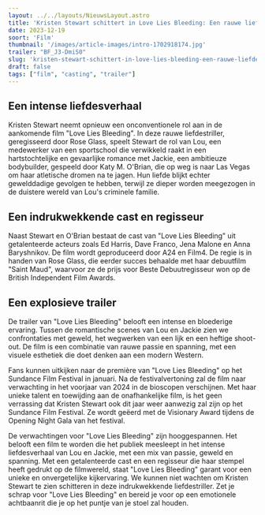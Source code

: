 ```yaml
---
layout: ../../layouts/NieuwsLayout.astro
title: 'Kristen Stewart schittert in Love Lies Bleeding: Een rauwe liefdestriller'
date: 2023-12-19
soort: 'Film'
thumbnail: '/images/article-images/intro-1702918174.jpg'
trailer: "BF_J3-DmiS0"
slug: 'kristen-stewart-schittert-in-love-lies-bleeding-een-rauwe-liefdestriller'
draft: false
tags: ["film", "casting", "trailer"]
---
```



## Een intense liefdesverhaal

Kristen Stewart neemt opnieuw een onconventionele rol aan in de aankomende film "Love Lies Bleeding". In deze rauwe liefdestriller, geregisseerd door Rose Glass, speelt Stewart de rol van Lou, een medewerker van een sportschool die verwikkeld raakt in een hartstochtelijke en gevaarlijke romance met Jackie, een ambitieuze bodybuilder, gespeeld door Katy M. O'Brian, die op weg is naar Las Vegas om haar atletische dromen na te jagen. Hun liefde blijkt echter gewelddadige gevolgen te hebben, terwijl ze dieper worden meegezogen in de duistere wereld van Lou's criminele familie.

## Een indrukwekkende cast en regisseur

Naast Stewart en O'Brian bestaat de cast van "Love Lies Bleeding" uit getalenteerde acteurs zoals Ed Harris, Dave Franco, Jena Malone en Anna Baryshnikov. De film wordt geproduceerd door A24 en Film4. De regie is in handen van Rose Glass, die eerder succes behaalde met haar debuutfilm "Saint Maud", waarvoor ze de prijs voor Beste Debuutregisseur won op de British Independent Film Awards.

## Een explosieve trailer

De trailer van "Love Lies Bleeding" belooft een intense en bloederige ervaring. Tussen de romantische scenes van Lou en Jackie zien we confrontaties met geweld, het wegwerken van een lijk en een heftige shoot-out. De film is een combinatie van rauwe passie en spanning, met een visuele esthetiek die doet denken aan een modern Western.

Fans kunnen uitkijken naar de première van "Love Lies Bleeding" op het Sundance Film Festival in januari. Na de festivalvertoning zal de film naar verwachting in het voorjaar van 2024 in de bioscopen verschijnen. Met haar unieke talent en toewijding aan de onafhankelijke film, is het geen verrassing dat Kristen Stewart ook dit jaar weer aanwezig zal zijn op het Sundance Film Festival. Ze wordt geëerd met de Visionary Award tijdens de Opening Night Gala van het festival.

De verwachtingen voor "Love Lies Bleeding" zijn hooggespannen. Het belooft een film te worden die het publiek meesleept in het intense liefdesverhaal van Lou en Jackie, met een mix van passie, geweld en spanning. Met een getalenteerde cast en een regisseur die haar stempel heeft gedrukt op de filmwereld, staat "Love Lies Bleeding" garant voor een unieke en onvergetelijke kijkervaring. We kunnen niet wachten om Kristen Stewart te zien schitteren in deze indrukwekkende liefdestriller. Zet je schrap voor "Love Lies Bleeding" en bereid je voor op een emotionele achtbaanrit die je op het puntje van je stoel zal houden.
